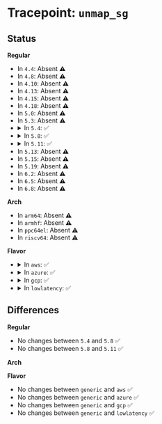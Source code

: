 # Tracepoint: <code>unmap_sg</code>

## Status
<b>Regular</b>
<ul>
<li>
In <code>4.4</code>: Absent ⚠️
</li>
<li>
In <code>4.8</code>: Absent ⚠️
</li>
<li>
In <code>4.10</code>: Absent ⚠️
</li>
<li>
In <code>4.13</code>: Absent ⚠️
</li>
<li>
In <code>4.15</code>: Absent ⚠️
</li>
<li>
In <code>4.18</code>: Absent ⚠️
</li>
<li>
In <code>5.0</code>: Absent ⚠️
</li>
<li>
In <code>5.3</code>: Absent ⚠️
</li>
<li>
<details>
<summary>In <code>5.4</code>: ✅</summary>

Event:

```c
struct trace_event_raw_dma_unmap {
    struct trace_entry ent;
    u32 __data_loc_dev_name;
    dma_addr_t dev_addr;
    size_t size;
    char __data[0];
};
```
Function:

```c
void trace_event_raw_event_dma_unmap(void *__data, struct device *dev, dma_addr_t dev_addr, size_t size);
```
</details>
</li>
<li>
<details>
<summary>In <code>5.8</code>: ✅</summary>

Event:

```c
struct trace_event_raw_dma_unmap {
    struct trace_entry ent;
    u32 __data_loc_dev_name;
    dma_addr_t dev_addr;
    size_t size;
    char __data[0];
};
```
Function:

```c
void trace_event_raw_event_dma_unmap(void *__data, struct device *dev, dma_addr_t dev_addr, size_t size);
```
</details>
</li>
<li>
<details>
<summary>In <code>5.11</code>: ✅</summary>

Event:

```c
struct trace_event_raw_dma_unmap {
    struct trace_entry ent;
    u32 __data_loc_dev_name;
    dma_addr_t dev_addr;
    size_t size;
    char __data[0];
};
```
Function:

```c
void trace_event_raw_event_dma_unmap(void *__data, struct device *dev, dma_addr_t dev_addr, size_t size);
```
</details>
</li>
<li>
In <code>5.13</code>: Absent ⚠️
</li>
<li>
In <code>5.15</code>: Absent ⚠️
</li>
<li>
In <code>5.19</code>: Absent ⚠️
</li>
<li>
In <code>6.2</code>: Absent ⚠️
</li>
<li>
In <code>6.5</code>: Absent ⚠️
</li>
<li>
In <code>6.8</code>: Absent ⚠️
</li>
</ul>
<b>Arch</b>
<ul>
<li>
In <code>arm64</code>: Absent ⚠️
</li>
<li>
In <code>armhf</code>: Absent ⚠️
</li>
<li>
In <code>ppc64el</code>: Absent ⚠️
</li>
<li>
In <code>riscv64</code>: Absent ⚠️
</li>
</ul>
<b>Flavor</b>
<ul>
<li>
<details>
<summary>In <code>aws</code>: ✅</summary>

Event:

```c
struct trace_event_raw_dma_unmap {
    struct trace_entry ent;
    u32 __data_loc_dev_name;
    dma_addr_t dev_addr;
    size_t size;
    char __data[0];
};
```
Function:

```c
void trace_event_raw_event_dma_unmap(void *__data, struct device *dev, dma_addr_t dev_addr, size_t size);
```
</details>
</li>
<li>
<details>
<summary>In <code>azure</code>: ✅</summary>

Event:

```c
struct trace_event_raw_dma_unmap {
    struct trace_entry ent;
    u32 __data_loc_dev_name;
    dma_addr_t dev_addr;
    size_t size;
    char __data[0];
};
```
Function:

```c
void trace_event_raw_event_dma_unmap(void *__data, struct device *dev, dma_addr_t dev_addr, size_t size);
```
</details>
</li>
<li>
<details>
<summary>In <code>gcp</code>: ✅</summary>

Event:

```c
struct trace_event_raw_dma_unmap {
    struct trace_entry ent;
    u32 __data_loc_dev_name;
    dma_addr_t dev_addr;
    size_t size;
    char __data[0];
};
```
Function:

```c
void trace_event_raw_event_dma_unmap(void *__data, struct device *dev, dma_addr_t dev_addr, size_t size);
```
</details>
</li>
<li>
<details>
<summary>In <code>lowlatency</code>: ✅</summary>

Event:

```c
struct trace_event_raw_dma_unmap {
    struct trace_entry ent;
    u32 __data_loc_dev_name;
    dma_addr_t dev_addr;
    size_t size;
    char __data[0];
};
```
Function:

```c
void trace_event_raw_event_dma_unmap(void *__data, struct device *dev, dma_addr_t dev_addr, size_t size);
```
</details>
</li>
</ul>

## Differences
<b>Regular</b>
<ul>
<li>
No changes between <code>5.4</code> and <code>5.8</code> ✅
</li>
<li>
No changes between <code>5.8</code> and <code>5.11</code> ✅
</li>
</ul>
<b>Arch</b>
<ul>
</ul>
<b>Flavor</b>
<ul>
<li>
No changes between <code>generic</code> and <code>aws</code> ✅
</li>
<li>
No changes between <code>generic</code> and <code>azure</code> ✅
</li>
<li>
No changes between <code>generic</code> and <code>gcp</code> ✅
</li>
<li>
No changes between <code>generic</code> and <code>lowlatency</code> ✅
</li>
</ul>
